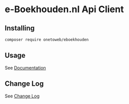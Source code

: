 # e-Boekhouden.nl Api Client

## Installing

```bash
composer require onetoweb/eboekhouden
```

## Usage

See [Documentation](docs/index.rst)

## Change Log

See [Change Log](CHANGELOG.md)